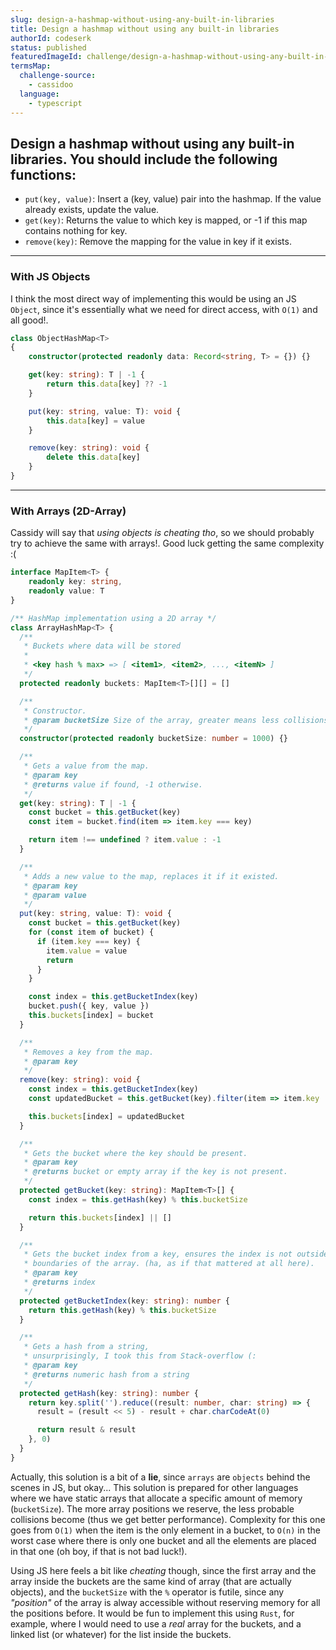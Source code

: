 ```yaml
---
slug: design-a-hashmap-without-using-any-built-in-libraries
title: Design a hashmap without using any built-in libraries
authorId: codeserk
status: published
featuredImageId: challenge/design-a-hashmap-without-using-any-built-in-libraries/card
termsMap:
  challenge-source:
    - cassidoo
  language:
    - typescript
---
```


## Design a hashmap without using any built-in libraries. You should include the following functions:

* `put(key, value)`: Insert a (key, value) pair into the hashmap. If the value already exists, update the value.
* `get(key)`: Returns the value to which key is mapped, or -1 if this map contains nothing for key.
* `remove(key)`: Remove the mapping for the value in key if it exists.

----

### With JS Objects

I think the most direct way of implementing this would be using an JS `Object`, since it's essentially what we need for direct access, with `O(1)` and all good!.

```ts
class ObjectHashMap<T>
{
    constructor(protected readonly data: Record<string, T> = {}) {}

    get(key: string): T | -1 {
        return this.data[key] ?? -1
    }

    put(key: string, value: T): void {
        this.data[key] = value
    }

    remove(key: string): void {
        delete this.data[key]
    }
}
```

----

### With Arrays (2D-Array)

Cassidy will say that _using objects is cheating tho_, so we should probably try to achieve the same with arrays!. Good luck getting the same complexity :(


```ts
interface MapItem<T> {
    readonly key: string,
    readonly value: T
}

/** HashMap implementation using a 2D array */
class ArrayHashMap<T> {
  /**
   * Buckets where data will be stored
   *
   * <key hash % max> => [ <item1>, <item2>, ..., <itemN> ]
   */
  protected readonly buckets: MapItem<T>[][] = []

  /**
   * Constructor.
   * @param bucketSize Size of the array, greater means less collisions.
   */
  constructor(protected readonly bucketSize: number = 1000) {}

  /**
   * Gets a value from the map.
   * @param key
   * @returns value if found, -1 otherwise.
   */
  get(key: string): T | -1 {
    const bucket = this.getBucket(key)
    const item = bucket.find(item => item.key === key)

    return item !== undefined ? item.value : -1
  }

  /**
   * Adds a new value to the map, replaces it if it existed.
   * @param key
   * @param value
   */
  put(key: string, value: T): void {
    const bucket = this.getBucket(key)
    for (const item of bucket) {
      if (item.key === key) {
        item.value = value
        return
      }
    }

    const index = this.getBucketIndex(key)
    bucket.push({ key, value })
    this.buckets[index] = bucket
  }

  /**
   * Removes a key from the map.
   * @param key
   */
  remove(key: string): void {
    const index = this.getBucketIndex(key)
    const updatedBucket = this.getBucket(key).filter(item => item.key !== key)

    this.buckets[index] = updatedBucket
  }

  /**
   * Gets the bucket where the key should be present.
   * @param key
   * @returns bucket or empty array if the key is not present.
   */
  protected getBucket(key: string): MapItem<T>[] {
    const index = this.getHash(key) % this.bucketSize

    return this.buckets[index] || []
  }

  /**
   * Gets the bucket index from a key, ensures the index is not outside the
   * boundaries of the array. (ha, as if that mattered at all here).
   * @param key
   * @returns index
   */
  protected getBucketIndex(key: string): number {
    return this.getHash(key) % this.bucketSize
  }

  /**
   * Gets a hash from a string,
   * unsurprisingly, I took this from Stack-overflow (:
   * @param key
   * @returns numeric hash from a string
   */
  protected getHash(key: string): number {
    return key.split('').reduce((result: number, char: string) => {
      result = (result << 5) - result + char.charCodeAt(0)

      return result & result
    }, 0)
  }
}
```

Actually, this solution is a bit of a **lie**, since `arrays` are `objects` behind the scenes in JS, but okay... This solution is prepared for other languages where we have static arrays that allocate a specific amount of memory (`bucketSize`). The more array positions we reserve, the less probable collisions become (thus we get better performance). Complexity for this one goes from `O(1)` when the item is the only element in a bucket, to `O(n)` in the worst case where there is only one bucket and all the elements are placed in that one (oh boy, if that is not bad luck!).

Using JS here feels a bit like _cheating_ though, since the first array and the array inside the buckets are the same kind of array (that are actually objects), and the `bucketSize` with the `%` operator is futile, since any _"position"_ of the array is alway accessible without reserving memory for all the positions before. It would be fun to implement this using `Rust`, for example, where I would need to use a _real_ array for the buckets, and a linked list (or whatever) for the list inside the buckets.